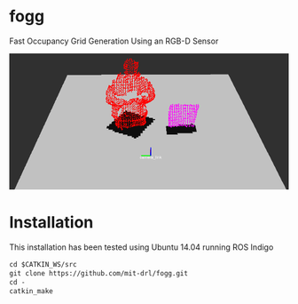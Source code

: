 # fogg

Fast Occupancy Grid Generation Using an RGB-D Sensor

![fogg](docs/seg_with_og.png)

# Installation

This installation has been tested using Ubuntu 14.04 running ROS Indigo

    cd $CATKIN_WS/src
    git clone https://github.com/mit-drl/fogg.git
    cd -
    catkin_make
